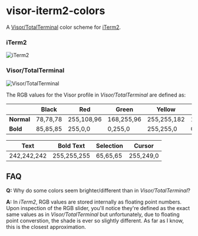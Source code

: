 # visor-iterm2-colors

A [Visor/TotalTerminal](http://totalterminal.binaryage.com/) color scheme for [iTerm2](http://www.iterm2.com/).

### iTerm2
![iTerm2](http://f.cl.ly/items/173Y0O2C363E1i0H180R/iterm2.png "iTerm2")

### Visor/TotalTerminal
![Visor/TotalTerminal](http://f.cl.ly/items/2o0q0C2s0x2d2t343X1E/visor.png "Visor/TotalTerminal")

The RGB values for the Visor profile in *Visor/TotalTerminal* are defined as:

|            | Black    | Red        | Green      | Yellow      | Blue        | Magenta     | Cyan        | White       |
| ---        | ---      | ---        | ---        | ---         | ---         | ---         | ---         | ---         |
| **Normal** | 78,78,78 | 255,108,96 | 168,255,96 | 255,255,182 | 150,203,254 | 255,115,253 | 156,255,255 | 238,238,238 |
| **Bold**   | 85,85,85 | 255,0,0    | 0,255,0    | 255,255,0   | 0,0,255     | 255,0,255   | 0,255,255   | 255,255,255 |

| Text        | Bold Text   | Selection | Cursor    |
| ---         | ---         | ---       | ---       |
| 242,242,242 | 255,255,255 | 65,65,65  | 255,249,0 |

## FAQ
**Q:** Why do some colors seem brighter/different than in *Visor/TotalTerminal*?

**A:** In *iTerm2*, RGB values are stored internally as floating point numbers.
Upon inspection of the RGB slider, you'll notice they're defined as the exact
same values as in *Visor/TotalTerminal* but unfortunately, due to floating point
converstion, the shade is ever so slightly different. As far as I know, this is
the closest approximation.
